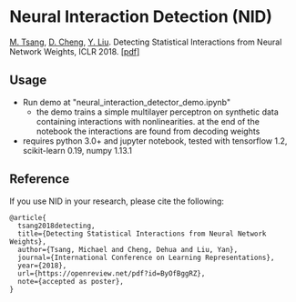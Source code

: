 # Neural Interaction Detection (NID)
[M. Tsang](http://www-scf.usc.edu/~tsangm/), [D. Cheng](http://www-scf.usc.edu/~dehuache/), [Y. Liu](http://www-bcf.usc.edu/~liu32/). Detecting Statistical Interactions from Neural Network Weights, ICLR 2018. [[pdf]](https://openreview.net/pdf?id=ByOfBggRZ)


## Usage


- Run demo at "neural\_interaction\_detector\_demo.ipynb"
	* the demo trains a simple multilayer perceptron on synthetic data containing interactions with nonlinearities. at the end of the notebook the interactions are found from decoding weights 
- requires python 3.0+ and jupyter notebook, tested with tensorflow 1.2, scikit-learn 0.19, numpy 1.13.1


## Reference
If you use NID in your research, please cite the following:

```
@article{
  tsang2018detecting,
  title={Detecting Statistical Interactions from Neural Network Weights},
  author={Tsang, Michael and Cheng, Dehua and Liu, Yan},
  journal={International Conference on Learning Representations},
  year={2018},
  url={https://openreview.net/pdf?id=ByOfBggRZ},
  note={accepted as poster},
}
```

